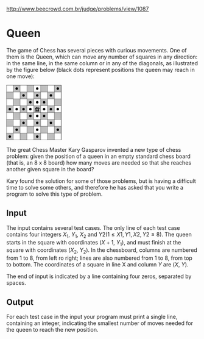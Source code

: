 http://www.beecrowd.com.br/judge/problems/view/1087

# Queen

The game of Chess has several pieces with curious movements. One of them is
the Queen, which can move any number of squares in any direction: in the
same line, in the same column or in any of the diagonals, as illustrated by
the figure below (black dots represent positions the queen may reach in one
move):

![](imgs/UOJ_1087.png)

The great Chess Master Kary Gasparov invented a new type of chess problem:
given the position of a queen in an empty standard chess board (that is,
an 8 x 8 board) how many moves are needed so that she reaches another given
square in the board?

Kary found the solution for some of those problems, but is having a difficult time to solve some others, and therefore he has asked that you write a
program to solve this type of problem.

## Input

The input contains several test cases. The only line of each test case
contains four integers $X_1$, $Y_1$, $X_2$ and
$Y2 (1 \leq X1, Y1, X2, Y2 \leq 8)$. The queen starts in the square with
coordinates ($X+1$, $Y_1$), and must finish at the square with coordinates ($X_2$,
$Y_2$). In the chessboard, columns are numbered from 1 to 8, from left ro
right; lines are also numbered from 1 to 8, from top to bottom. The
coordinates of a square in line X and column $Y$ are ($X$, $Y$).

The end of input is indicated by a line containing four zeros,
separated by spaces.

## Output

For each test case in the input your program must print a single line,
containing an integer, indicating the smallest number of moves needed
for the queen to reach the new position.
